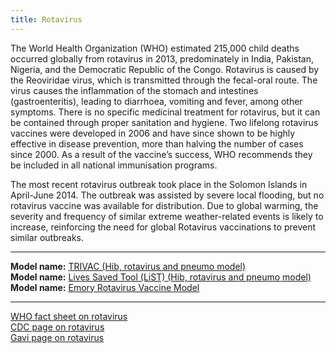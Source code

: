 ```yaml
---
title: Rotavirus
---
```


The World Health Organization (WHO) estimated 215,000 child deaths occurred globally from rotavirus in 2013, predominately in India, Pakistan, Nigeria, and the Democratic Republic of the Congo. Rotavirus is caused by the Reoviridae virus, which is transmitted through the fecal-oral route. The virus causes the inflammation of the stomach and intestines (gastroenteritis), leading to diarrhoea, vomiting and fever, among other symptoms. There is no specific medicinal treatment for rotavirus, but it can be contained through proper sanitation and hygiene. Two lifelong rotavirus vaccines were developed in 2006 and have since shown to be highly effective in disease prevention, more than halving the number of cases since 2000. As a result of the vaccine’s success, WHO recommends they be included in all national immunisation programs. 

The most recent rotavirus outbreak took place in the Solomon Islands in April-June 2014. The outbreak was assisted by severe local flooding, but no rotavirus vaccine was available for distribution. Due to global warming, the severity and frequency of similar extreme weather-related events is likely to increase, reinforcing the need for global Rotavirus vaccinations to prevent similar outbreaks.


---

**Model name:**  [TRIVAC (Hib, rotavirus and pneumo model)](/models/hib)  
**Model name:**  [Lives Saved Tool (LiST) (Hib, rotavirus and pneumo model)](/models/hib#jhu)
**Model name:**  [Emory Rotavirus Vaccine Model](/models/hib#emory)

---

[WHO fact sheet on rotavirus](http://www.who.int/immunization/topics/rotavirus/en/)        
[CDC page on rotavirus](https://www.cdc.gov/rotavirus/)      
[Gavi page on rotavirus](http://www.gavi.org/support/nvs/rotavirus/)      
